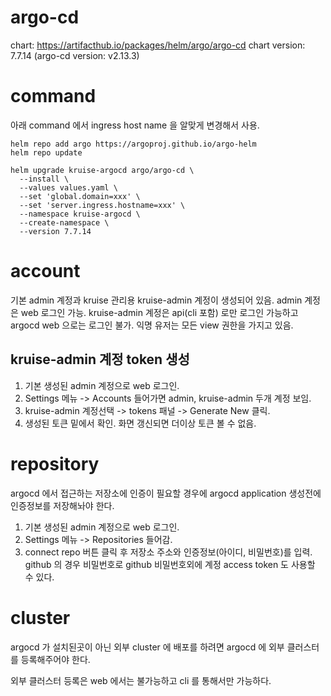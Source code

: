 # argo-cd

chart: https://artifacthub.io/packages/helm/argo/argo-cd
chart version: 7.7.14 (argo-cd version: v2.13.3)

# command
아래 command 에서 ingress host name 을 알맞게 변경해서 사용.

```shell
helm repo add argo https://argoproj.github.io/argo-helm
helm repo update
```

```shell
helm upgrade kruise-argocd argo/argo-cd \
  --install \
  --values values.yaml \
  --set 'global.domain=xxx' \
  --set 'server.ingress.hostname=xxx' \
  --namespace kruise-argocd \
  --create-namespace \
  --version 7.7.14
```



# account
기본 admin 계정과 kruise 관리용 kruise-admin 계정이 생성되어 있음.
admin 계정은 web 로그인 가능.
kruise-admin 계정은 api(cli 포함) 로만 로그인 가능하고 argocd web 으로는 로그인 불가.
익명 유저는 모든 view 권한을 가지고 있음.


## kruise-admin 계정 token 생성

1. 기본 생성된 admin 계정으로 web 로그인.
2. Settings 메뉴 -> Accounts 들어가면 admin, kruise-admin 두개 계정 보임.
3. kruise-admin 계정선택 -> tokens 패널 -> Generate New 클릭.
4. 생성된 토큰 밑에서 확인. 화면 갱신되면 더이상 토큰 볼 수 없음.


# repository
argocd 에서 접근하는 저장소에 인증이 필요할 경우에 argocd application 생성전에 인증정보를 저장해놔야 한다.
1. 기본 생성된 admin 계정으로 web 로그인.
2. Settings 메뉴 -> Repositories 들어감.
3. connect repo 버튼 클릭 후 저장소 주소와 인증정보(아이디, 비밀번호)를 입력. github 의 경우 비밀번호로 github 비밀번호외에 계정 access token 도 사용할 수 있다.


# cluster
argocd 가 설치된곳이 아닌 외부 cluster 에 배포를 하려면 argocd 에 외부 클러스터를 등록해주어야 한다.

외부 클러스터 등록은 web 에서는 불가능하고 cli 를 통해서만 가능하다.

